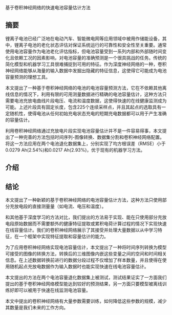 基于卷积神经网络的快速电池容量估计方法

## 摘要

锂离子电池已经广泛地在电动汽车、智能微电网等应用领域中被用作储能设备，其中，锂离子电池的老化状态评估对保证系统运行的可靠性和安全性至关重要。通常使用电池容量作为电池老化评估指标，但电池容量受到一系列内部和外部随时间变化且依赖工况的因素影响，对电池容量的准确预测是一个很具挑战的任务。传统的简化模型和机器学习工具很难捕捉到可用的特征。作为深度神经网络的一种，卷积神经网络能够从海量的输入数据中发掘出隐藏的特征信息，这使得它可能成为电池容量预测的理想工具。

本文提出了一种基于卷积神经网络的电池的电池容量预测方法，它在不依赖其他离线信息的情况下，利用有限的可用测量数据进行精确的电池容量估计，这种方法只需要电池充放电曲线片段电压、电流和温度数据，这使得快速的在线健康监测成为可能。上述片段具有固定长度，包含225个连续采样点，并且其起点的选取具有一定随机性，使得电池从任何初始充电状态充电的短期充电数据都可以用于产生准确的容量估计。

利用卷积神经网络通过充放电片段实现电池容量估计并不是一件容易得事，本文提出了一种完善的方法包括时间序列-图像转换、数据集分割和卷积神经网络配置。将这一方法应用在两个电池退化数据集上，分别实现了均方根误差（RMSE）小于0.0279 Ah(2.54%)和0.0217 Ah(2.93%)，优于现有的机器学习方法。

## 介绍



## 结论

本文提出了一种新颖的基于卷积神经网络的电池容量估计方法，这种方法只使用部分充放电段的直接测量量（如电流、电压和温度）。

和其他基于深度学习的方法对比，我们提出的方法易于实现、能在只使用部分充放电段原始数据而不需要额外的健康特征提取或累积电荷计算过程的情况下实现快速在线容量估计。我们的卷积神经网络展示了其接受并处理大量数据以从中学习特征，在一个框架中实现特征提取和容量估计的能力。

为了应用卷积神经网络实现电池容量估计，本文提出了一种将时间序列转换为模型可接受的图像的转换方法，转换后的三维图像内嵌这些变量之间的空间和时间相关信息。在上述数据转换前进行的数据分段过程不仅增加了样本数量，并且使得在使用随机起点充放电数据作为输入数据时也能实现快速在线电池容量估计。

本文提出的方法在两个电池容量退化数据集上被测试，测试结果证实了一方面我们提出的基于卷积神经网络模型能达到较好的预测结果，另一方面只要模型被离线训练好即可以被用于快速在线监测电池容量。

本文中提出的卷积神经网络有大量参数需要训练，如何降低这些参数的规模，减少其数量是我们未来的工作方向。